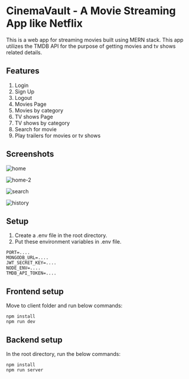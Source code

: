 # CinemaVault - A Movie Streaming App like Netflix
This is a web app for streaming movies built using MERN stack.
This app utilizes the TMDB API for the purpose of getting movies and tv shows related details.

## Features
1. Login
2. Sign Up
3. Logout
4. Movies Page
5. Movies by category
6. TV shows Page
7. TV shows by category
8. Search for movie
9. Play trailers for movies or tv shows

## Screenshots

![home](https://github.com/user-attachments/assets/87d884cb-1edc-4b90-a35c-046aeced90ba)

![home-2](https://github.com/user-attachments/assets/6d9d9e35-b04d-48d0-8d21-4c18279a4f84)

![search](https://github.com/user-attachments/assets/9dacc7e4-a63b-4592-a557-d37af1fc9d95)

![history](https://github.com/user-attachments/assets/23baf624-86b8-47c0-8e30-2af1b13ba753)

## Setup
1. Create a .env file in the root directory.
2. Put these environment variables in .env file.
```
PORT=....
MONGODB_URL=....
JWT_SECRET_KEY=....
NODE_ENV=....
TMDB_API_TOKEN=....
```

## Frontend setup
Move to client folder and run below commands:
```
npm install
npm run dev
```

## Backend setup
In the root directory, run the below commands:
```
npm install
npm run server
```
